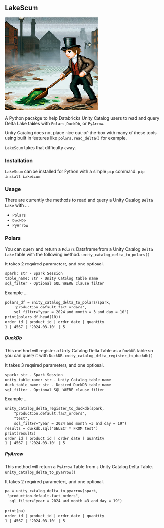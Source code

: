 ## LakeScum
<img src="https://github.com/danielbeach/lakescum/blob/main/imgs/lakescum.webp" width="300">

A Python pacakge to help Databricks Unity Catalog users to read and query
Delta Lake tables with `Polars`, `DuckDb`, or `PyArrow`.

Unity Catalog does not place nice out-of-the-box with many of
these tools using built in features like `polars.read_delta()` for
example.

`LakeScum` takes that difficulty away.

### Installation
`LakeScum` can be installed for Python with a simple `pip` command.
`pip install LakeScum` 


### Usage
There are currently the methods to read and query a Unity Catalog `Delta Lake` with ...

- `Polars`
- `DuckDb`
- `PyArrow`


### Polars
You can query and return a `Polars` Dataframe from a Unity Catalog `Delta Lake` table with
the following method.
`unity_catalog_delta_to_polars()`

It takes 2 required parameters, and one optional.
```
spark: str - Spark Session 
table_name: str - Unity Catalog table name
sql_filter - Optional SQL WHERE clause filter
```

Example ...
```
polars_df = unity_catalog_delta_to_polars(spark, 
    'production.default.fact_orders',
    sql_filter="year = 2024 and month = 3 and day = 10")
print(polars_df.head(10))
order_id | product_id | order_date | quantity
1 | 4567 | '2024-03-10' | 5
```

##### DuckDb
This method will register a Unity Catalog Delta Table as a `DuckDB` table so you
can query it with `DuckDB`.
`unity_catalog_delta_register_to_duckdb()`

It takes 3 required parameters, and one optional.
```
spark: str - Spark Session 
unity_table_name: str - Unity Catalog table name
duck_table_name: str - Desired DuckDB table name
sql_filter - Optional SQL WHERE clause filter
```

Example ...
```
unity_catalog_delta_register_to_duckdb(spark, 
    "production.default.fact_orders",
    "test", 
    sql_filter="year = 2024 and month =3 and day = 19")
results = duckdb.sql("SELECT * FROM test")
print(results)
order_id | product_id | order_date | quantity
1 | 4567 | '2024-03-10' | 5
```

##### PyArrow
This method will return a `PyArrow` Table from a Unity Catalog Delta Table.
`unity_catalog_delta_to_pyarrow()`

It takes 2 required parameters, and one optional.

```
pa = unity_catalog_delta_to_pyarrow(spark,
 "production.default.fact_orders",
  sql_filter="year = 2024 and month =3 and day = 19")

print(pa)
order_id | product_id | order_date | quantity
1 | 4567 | '2024-03-10' | 5
```
